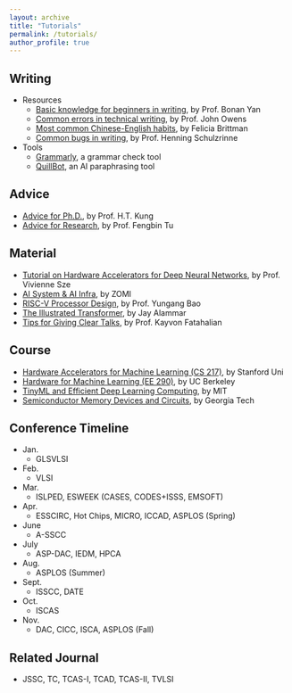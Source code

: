 ```yaml
---
layout: archive
title: "Tutorials"
permalink: /tutorials/
author_profile: true
---
```


## Writing 
* Resources
  - [Basic knowledge for beginners in writing](https://bonany.cc/newtoacwriting/), by Prof. Bonan Yan
  - [Common errors in technical writing](https://www.ece.ucdavis.edu/~jowens/commonerrors.html), by Prof. John Owens
  - [Most common Chinese-English habits](http://leml.asu.edu/Wu_Website_4_Students/Writing-guides/For%20Chinese%20Writers/Writing%20habits%20of%20Chn%20grads%20by%20Brittman.pdf), by Felicia Brittman
  - [Common bugs in writing](https://www.cs.columbia.edu/~hgs/etc/writing-bugs.html), by Prof. Henning Schulzrinne
* Tools
  - [Grammarly](https://app.grammarly.com/), a grammar check tool
  - [QuillBot](https://quillbot.com/), an AI paraphrasing tool

## Advice
* [Advice for Ph.D.](https://www.eecs.harvard.edu/htk/phdadvice/), by Prof. H.T. Kung
* [Advice for Research](https://fengbintu.github.io/advice/), by Prof. Fengbin Tu

## Material
* [Tutorial on Hardware Accelerators for Deep Neural Networks](https://eyeriss.mit.edu/tutorial.html), by Prof. Vivienne Sze
* [AI System & AI Infra](https://github.com/chenzomi12/AISystem), by ZOMI
* [RISC-V Processor Design](https://ysyx.oscc.cc/), by Prof. Yungang Bao
* [The Illustrated Transformer](https://jalammar.github.io/illustrated-transformer/), by Jay Alammar
* [Tips for Giving Clear Talks](https://graphics.stanford.edu/~kayvonf/misc/cleartalktips.pdf), by Prof. Kayvon Fatahalian

## Course
* [Hardware Accelerators for Machine Learning (CS 217)](https://cs217.stanford.edu/), by Stanford Uni
* [Hardware for Machine Learning (EE 290)](https://inst.eecs.berkeley.edu/~ee290-2/sp21/#resources), by UC Berkeley
* [TinyML and Efficient Deep Learning Computing](https://hanlab.mit.edu/courses/2023-fall-65940), by MIT
* [Semiconductor Memory Devices and Circuits](https://www.youtube.com/playlist?list=PLnQi8W6dRSW5HBtFp9F18kx9-iCjDwBTe), by Georgia Tech

## Conference Timeline
* Jan.
  - GLSVLSI
* Feb.
  - VLSI
* Mar.
  - ISLPED, ESWEEK (CASES, CODES+ISSS, EMSOFT)
* Apr.
  - ESSCIRC, Hot Chips, MICRO, ICCAD, ASPLOS (Spring)
* June
  - A-SSCC
* July
  - ASP-DAC, IEDM, HPCA 
* Aug.
  - ASPLOS (Summer)
* Sept.
  - ISSCC, DATE
* Oct.
  - ISCAS
* Nov.
  - DAC, CICC, ISCA, ASPLOS (Fall)

## Related Journal
* JSSC, TC, TCAS-I, TCAD, TCAS-II, TVLSI
